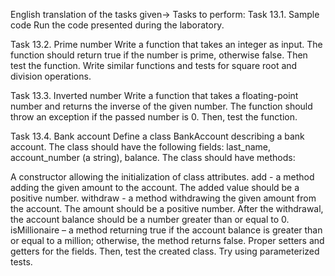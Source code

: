English translation of the tasks given->
Tasks to perform:
Task 13.1. Sample code
Run the code presented during the laboratory.

Task 13.2. Prime number
Write a function that takes an integer as input. The function should return true if the number is prime, otherwise false. Then test the function. Write similar functions and tests for square root and division operations.

Task 13.3. Inverted number
Write a function that takes a floating-point number and returns the inverse of the given number. The function should throw an exception if the passed number is 0. Then, test the function.

Task 13.4. Bank account
Define a class BankAccount describing a bank account. The class should have the following fields: last_name, account_number (a string), balance. The class should have methods:

A constructor allowing the initialization of class attributes.
add - a method adding the given amount to the account. The added value should be a positive number.
withdraw - a method withdrawing the given amount from the account. The amount should be a positive number. After the withdrawal, the account balance should be a number greater than or equal to 0.
isMillionaire – a method returning true if the account balance is greater than or equal to a million; otherwise, the method returns false.
Proper setters and getters for the fields.
Then, test the created class. Try using parameterized tests.
